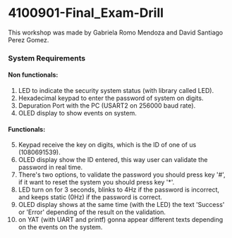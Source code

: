 # 4100901-Final_Exam-Drill
This workshop was made by Gabriela Romo Mendoza and David Santiago Perez Gomez.

### System Requirements

#### Non functionals:
1. LED to indicate the security system status (with library called LED).
2. Hexadecimal keypad to enter the password of system on digits.
3. Depuration Port with the PC (USART2 on 256000 baud rate).
4. OLED display to show events on system.

#### Functionals:
5. Keypad receive the key on digits, which is the ID of one of us (1080691539).
6. OLED display show the ID entered, this way user can validate the password in real time.
7. There's two options, to validate the password you should press key '#', if it want to reset the system you should press key '*'.
8. LED turn on for 3 seconds, blinks to 4Hz if the password is incorrect, and keeps static (0Hz) if the password is correct.
9. OLED display shows at the same time (with the LED) the text 'Success' or 'Error' depending of the result on the validation.
10.  on YAT (with UART and printf) gonna appear different texts depending on the events on the system.
